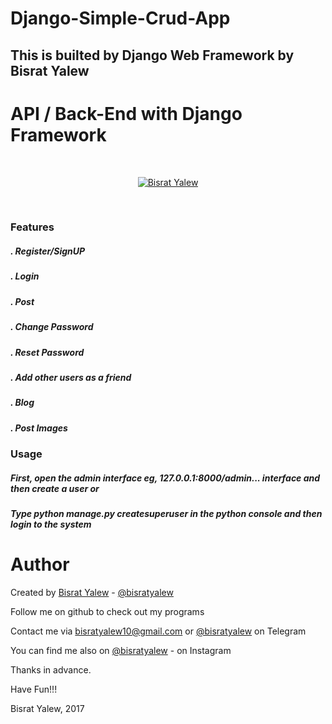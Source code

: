 # Django-Simple-Crud-App

<h2> This is builted by Django Web Framework by Bisrat Yalew </h2>

# API / Back-End with Django Framework

<br/>
<p align="center">
  <a href="http://github.com/bisratyalew">
      <img src ="https://lh3.googleusercontent.com/-wnEvjqtMM64/V5IRJddJ-ZI/AAAAAAAAABg/IrIEDaYQaFkFqS9rOLv-qL3slRGCyfwygCEwYBhgL/w140-h140-p/13607001_111123475987884_1354606817277497713_n.jpg" alt="Bisrat Yalew"/>
  </a>
</p>
<br/>

<h3> Features </h3>

<h5> . Register/SignUP </h5>
<h5> . Login </h5>
<h5> . Post  </h5>
<h5> . Change Password </h5>
<h5> . Reset Password </h5>
<h5> . Add other users as a friend </h5>
<h5> . Blog </h5>
<h5> . Post Images </h5>


<h3>Usage</h3>

<h5> First, open the admin interface eg, 127.0.0.1:8000/admin... interface and then create a user or </h5>
<h5> Type python manage.py createsuperuser in the python console and then login to the system</h5>





Author
======

Created by [Bisrat Yalew](https://linkedin.com/in/bisratyalew) - [@bisratyalew](mailto:bisratyalew10@gmail.com)

Follow me on github to check out my programs

Contact me via [bisratyalew10@gmail.com](mailto:bisratyalew10@gmail.com) or [@bisratyalew](https://t.me/bisratyalew) on Telegram

You can find me also on [@bisratyalew](https://instagram.com/bisratyalew) - on Instagram

Thanks in advance.

Have Fun!!!

Bisrat Yalew, 2017  
